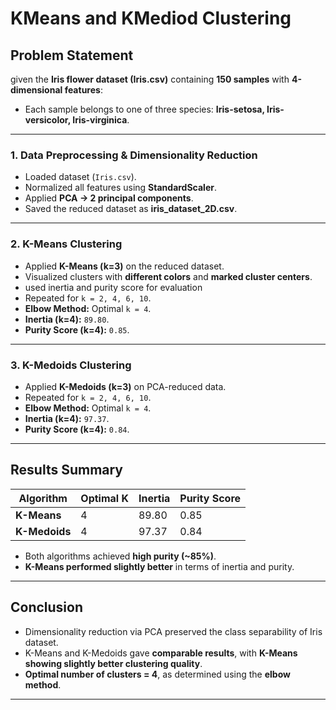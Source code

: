 # KMeans and KMediod Clustering  



##  Problem Statement  
given the **Iris flower dataset (Iris.csv)** containing **150 samples** with **4-dimensional features**:    
- Each sample belongs to one of three species: **Iris-setosa, Iris-versicolor, Iris-virginica**.  


---

###  1. Data Preprocessing & Dimensionality Reduction  
- Loaded dataset (`Iris.csv`).  
- Normalized all features using **StandardScaler**.  
- Applied **PCA → 2 principal components**.  
- Saved the reduced dataset as **iris_dataset_2D.csv**.  

---

###  2. K-Means Clustering  
- Applied **K-Means (k=3)** on the reduced dataset.  
- Visualized clusters with **different colors** and **marked cluster centers**.
- used inertia and purity score for evaluation
- Repeated for `k = 2, 4, 6, 10`.  
- **Elbow Method:** Optimal `k = 4`.  
- **Inertia (k=4):** `89.80`.  
- **Purity Score (k=4):** `0.85`.  

---

###  3. K-Medoids Clustering  
- Applied **K-Medoids (k=3)** on PCA-reduced data.  
- Repeated for `k = 2, 4, 6, 10`.  
- **Elbow Method:** Optimal `k = 4`.  
- **Inertia (k=4):** `97.37`.  
- **Purity Score (k=4):** `0.84`.  

---

##  Results Summary  

| Algorithm  | Optimal K | Inertia | Purity Score |
|------------|-----------|---------|--------------|
| **K-Means**   | 4         | 89.80   | 0.85 |
| **K-Medoids** | 4         | 97.37   | 0.84 |

- Both algorithms achieved **high purity (~85%)**.  
- **K-Means performed slightly better** in terms of inertia and purity.  
  

---

##  Conclusion  
- Dimensionality reduction via PCA preserved the class separability of Iris dataset.  
- K-Means and K-Medoids gave **comparable results**, with **K-Means showing slightly better clustering quality**.  
- **Optimal number of clusters = 4**, as determined using the **elbow method**.  

---
